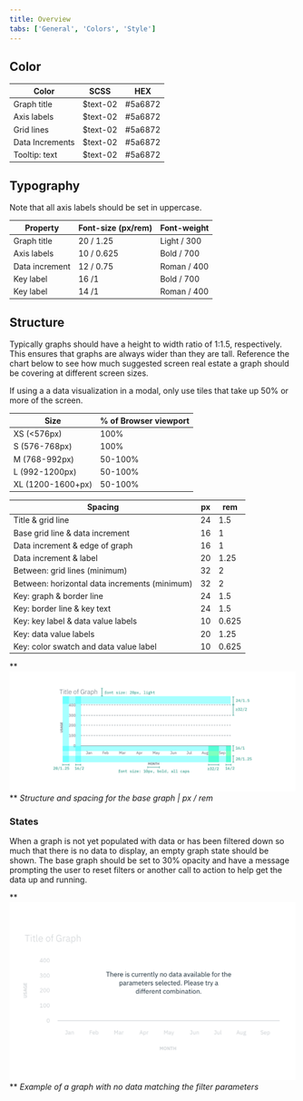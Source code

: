 ```yaml
---
title: Overview
tabs: ['General', 'Colors', 'Style']
---
```


## Color

| Color           | SCSS      | HEX     |
| --------------- | --------- | ------- |
| Graph title     | \$text-02 | #5a6872 |
| Axis labels     | \$text-02 | #5a6872 |
| Grid lines      | \$text-02 | #5a6872 |
| Data Increments | \$text-02 | #5a6872 |
| Tooltip: text   | \$text-02 | #5a6872 |

## Typography

Note that all axis labels should be set in uppercase.

| Property       | Font-size (px/rem) | Font-weight |
| -------------- | ------------------ | ----------- |
| Graph title    | 20 / 1.25          | Light / 300 |
| Axis labels    | 10 / 0.625         | Bold / 700  |
| Data increment | 12 / 0.75          | Roman / 400 |
| Key label      | 16 /1              | Bold / 700  |
| Key label      | 14 /1              | Roman / 400 |

## Structure

Typically graphs should have a height to width ratio of 1:1.5, respectively.
This ensures that graphs are always wider than they are tall. Reference the
chart below to see how much suggested screen real estate a graph should be
covering at different screen sizes.

If using a a data visualization in a modal, only use tiles that take up 50% or
more of the screen.

| Size              | % of Browser viewport |
| ----------------- | --------------------- |
| XS (<576px)       | 100%                  |
| S (576-768px)     | 100%                  |
| M (768-992px)     | 50-100%               |
| L (992-1200px)    | 50-100%               |
| XL (1200-1600+px) | 50-100%               |

| Spacing                                       | px  | rem   |
| --------------------------------------------- | --- | ----- |
| Title & grid line                             | 24  | 1.5   |
| Base grid line & data increment               | 16  | 1     |
| Data increment & edge of graph                | 16  | 1     |
| Data increment & label                        | 20  | 1.25  |
| Between: grid lines (minimum)                 | 32  | 2     |
| Between: horizontal data increments (minimum) | 32  | 2     |
| Key: graph & border line                      | 24  | 1.5   |
| Key: border line & key text                   | 24  | 1.5   |
| Key: key label & data value labels            | 10  | 0.625 |
| Key: data value labels                        | 20  | 1.25  |
| Key: color swatch and data value label        | 10  | 0.625 |

** ![Structure and spacing for the base graph](images/style-base-graph.png) **
_Structure and spacing for the base graph | px / rem_

### States

When a graph is not yet populated with data or has been filtered down so much
that there is no data to display, an empty graph state should be shown. The base
graph should be set to 30% opacity and have a message prompting the user to
reset filters or another call to action to help get the data up and running.

**
![Example of a graph with no data matching the parameters](images/style-empty-graph.png)
** _Example of a graph with no data matching the filter parameters_

